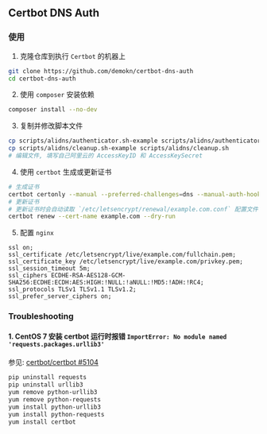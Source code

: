 ## Certbot DNS Auth

### 使用

1. 克隆仓库到执行 `Certbot` 的机器上
```bash
git clone https://github.com/demokn/certbot-dns-auth
cd certbot-dns-auth
```

2. 使用 `composer` 安装依赖
```bash
composer install --no-dev
```

3. 复制并修改脚本文件
```bash
cp scripts/alidns/authenticator.sh-example scripts/alidns/authenticator.sh
cp scripts/alidns/cleanup.sh-example scripts/alidns/cleanup.sh
# 编辑文件, 填写自己阿里云的 AccessKeyID 和 AccessKeySecret
```

4. 使用 `certbot` 生成或更新证书
```bash
# 生成证书
certbot certonly --manual --preferred-challenges=dns --manual-auth-hook /PATH/PROJECT_ROOT/scripts/alidns/authenticator.sh --manual-cleanup-hook /PATH/PROJECT_ROOT/scripts/alidns/cleanup.sh -d *.example.com -m YOUR_EMAIL_ADDRESS --dry-run
# 更新证书
# 更新证书时会自动读取 `/etc/letsencrypt/renewal/example.com.conf` 配置文件, 故生成证书时的配置参数这里就不需要再次手动设定了
certbot renew --cert-name example.com --dry-run
```

5. 配置 `nginx`
```text
ssl on;
ssl_certificate /etc/letsencrypt/live/example.com/fullchain.pem;
ssl_certificate_key /etc/letsencrypt/live/example.com/privkey.pem;
ssl_session_timeout 5m;
ssl_ciphers ECDHE-RSA-AES128-GCM-SHA256:ECDHE:ECDH:AES:HIGH:!NULL:!aNULL:!MD5:!ADH:!RC4;
ssl_protocols TLSv1 TLSv1.1 TLSv1.2;
ssl_prefer_server_ciphers on;
```

### Troubleshooting

#### 1. CentOS 7 安装 certbot 运行时报错 `ImportError: No module named 'requests.packages.urllib3'`
参见: [certbot/certbot #5104](https://github.com/certbot/certbot/issues/5104)
```bash
pip uninstall requests
pip uninstall urllib3
yum remove python-urllib3
yum remove python-requests
yum install python-urllib3
yum install python-requests
yum install certbot
```
